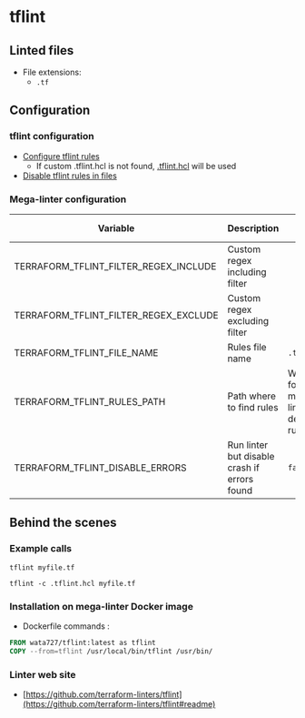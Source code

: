 <!-- markdownlint-disable MD033 MD041 -->
<!-- Generated by .automation/build.py, please do not update manually -->
# tflint

## Linted files

- File extensions:
  - `.tf`

## Configuration

### tflint configuration

- [Configure tflint rules](https://github.com/terraform-linters/tflint/blob/master/docs/guides/config.md)
  - If custom .tflint.hcl is not found, [.tflint.hcl](https://github.com/nvuillam/mega-linter/tree/master_megalinter/TEMPLATES/.tflint.hcl) will be used
- [Disable tflint rules in files](https://github.com/terraform-linters/tflint/blob/master/docs/guides/annotations.md)

### Mega-linter configuration

| Variable | Description | Default value |
| ----------------- | -------------- | -------------- |
| TERRAFORM_TFLINT_FILTER_REGEX_INCLUDE | Custom regex including filter |  |
| TERRAFORM_TFLINT_FILTER_REGEX_EXCLUDE | Custom regex excluding filter |  |
| TERRAFORM_TFLINT_FILE_NAME | Rules file name | `.tflint.hcl` |
| TERRAFORM_TFLINT_RULES_PATH | Path where to find rules | Workspace folder, then mega-linter default rules |
| TERRAFORM_TFLINT_DISABLE_ERRORS | Run linter but disable crash if errors found | `false` |

## Behind the scenes

### Example calls

```shell
tflint myfile.tf
```

```shell
tflint -c .tflint.hcl myfile.tf
```


### Installation on mega-linter Docker image

- Dockerfile commands :
```dockerfile
FROM wata727/tflint:latest as tflint
COPY --from=tflint /usr/local/bin/tflint /usr/bin/
```


### Linter web site
- [https://github.com/terraform-linters/tflint](https://github.com/terraform-linters/tflint#readme)

